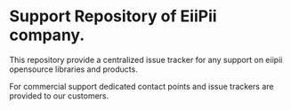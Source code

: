 # Support Repository of EiiPii company.

This repository provide a centralized issue tracker for any support on eiipii opensource libraries and products. 

For commercial support dedicated contact points and issue trackers are provided to our customers.
